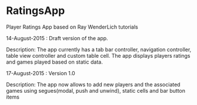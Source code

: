# RatingsApp
Player Ratings App based on Ray WenderLich tutorials

14-August-2015 : 
Draft version of the app.

Description:
The app currently has a tab bar controller, navigation controller, table view controller and custom table cell.
The app displays players ratings and games played based on static data.

17-August-2015 : 
Version 1.0

Description:
The app now allows to add new players and the associated games using segues(modal, push and unwind), static cells and bar button items
